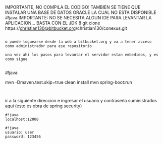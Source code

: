 IMPORTANTE, NO COMPILA EL CODIGO! TAMBIEN SE TIENE QUE INSTALAR UNA BASE DE DATOS ORACLE LA CUAL NO ESTA DISPONIBLE
#!java
IMPORTANTE: NO SE NECESITA ALGUN IDE PARA LEVANTAR LA APLICACION... BASTA CON EL JDK 8
git clone https://christian130@bitbucket.org/christian130/conexus.git
```

o puede loguearse desde la web a bitbucket.org y va a tener acceso como administrador para ese repositorio

una vez ahi los pasos para levantar el servidor estan embedidos, y es como sigue


```
#!java

mvn -Dmaven.test.skip=true clean install
mvn spring-boot:run
```


```
ir a la siguiente direccion e ingresar el usuario y contraseña suministrados aqui (esto es obra de spring security)
```
#!java
localhost:12000
```

```
#!java
usuario: user
password: 123456
